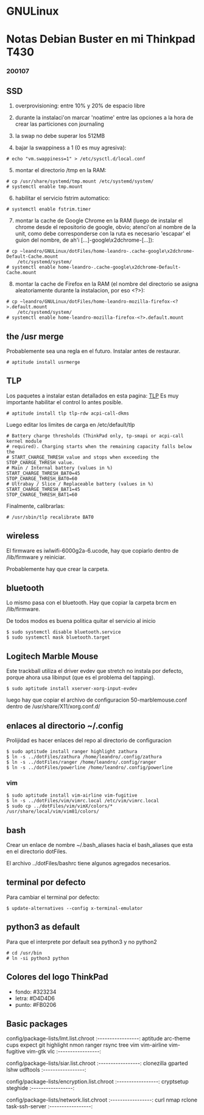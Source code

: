# GNULinux

# Notas Debian Buster en mi Thinkpad T430
### 200107

## SSD

1. overprovisioning: entre 10% y 20% de espacio libre

2. durante la instalaci'on marcar 'noatime' entre las opciones a la hora de
    crear las particiones con journaling

3. la swap no debe superar los 512MB

4. bajar la swappiness a 1 (0 es muy agresiva):
```
# echo "vm.swappiness=1" > /etc/sysctl.d/local.conf
```

5. montar el directorio /tmp en la RAM:
```
# cp /usr/share/systemd/tmp.mount /etc/systemd/system/
# systemctl enable tmp.mount
```

6. habilitar el servicio fstrim automatico:
```
# systemctl enable fstrim.timer
```

7. montar la cache de Google Chrome en la RAM (luego de instalar el chrome
    desde el repositorio de google, obvio; atenci'on al nombre de la unit,
    como debe corresponderse con la ruta es necesario 'escapar' el guion del
    nombre, de ah'i [...]-google\x2dchrome-[...]):
```
# cp ~leandro/GNULinux/dotFiles/home-leandro-.cache-google\x2dchrome-Default-Cache.mount
    /etc/systemd/system/
# systemctl enable home-leandro-.cache-google\x2dchrome-Default-Cache.mount 
```

8. montar la cache de Firefox en la RAM (el nombre del directorio se asigna
    aleatoriamente durante la instalacion, por eso <?>):
```
# cp ~leandro/GNULinux/dotFiles/home-leandro-mozilla-firefox-<?>.default.mount
    /etc/systemd/system/
# systemctl enable home-leandro-mozilla-firefox-<?>.default.mount
```

## the /usr merge

Probablemente sea una regla en el futuro. Instalar antes de restaurar.
```
# aptitude install usrmerge
```

## TLP

Los paquetes a instalar estan detallados en esta pagina:
[TLP](http://linrunner.de/en/tlp/docs/tlp-linux-advanced-power-management.html) 
Es muy importante habilitar el control lo antes posible.
```
# aptitude install tlp tlp-rdw acpi-call-dkms 
```

Luego editar los limites de carga en /etc/default/tlp
```
# Battery charge thresholds (ThinkPad only, tp-smapi or acpi-call kernel module
# required). Charging starts when the remaining capacity falls below the
# START_CHARGE_THRESH value and stops when exceeding the STOP_CHARGE_THRESH value.
# Main / Internal battery (values in %)
START_CHARGE_THRESH_BAT0=45
STOP_CHARGE_THRESH_BAT0=60
# Ultrabay / Slice / Replaceable battery (values in %)
START_CHARGE_THRESH_BAT1=45
STOP_CHARGE_THRESH_BAT1=60
```

Finalmente, calibrarlas:
```
# /usr/sbin/tlp recalibrate BAT0
```

## wireless

El firmware es iwlwifi-6000g2a-6.ucode, hay que copiarlo
dentro de /lib/firmware y reiniciar.

Probablemente hay que crear la carpeta.

## bluetooth

Lo mismo pasa con el bluetooth. Hay que copiar la carpeta brcm en /lib/firmware.

De todos modos es buena politica quitar el servicio al inicio
```
$ sudo systemctl disable bluetooth.service
$ sudo systemctl mask bluetooth.target
```

## Logitech Marble Mouse

Este trackball utiliza el driver evdev que stretch no instala por defecto,
porque ahora usa libinput (que es el problema del tapping).
```
$ sudo aptitude install xserver-xorg-input-evdev
```
luego hay que copiar el archivo de configuracion 50-marblemouse.conf dentro
de /usr/share/X11/xorg.conf.d/

## enlaces al directorio ~/.config

Prolijidad es hacer enlaces del repo al directorio de configuracion
```
$ sudo aptitude install ranger highlight zathura
$ ln -s ../dotFiles/zathura /home/leandro/.config/zathura
$ ln -s ../dotFiles/ranger /home/leandro/.config/ranger
$ ln -s ../dotFiles/powerline /home/leandro/.config/powerline
```

### vim

```
$ sudo aptitude install vim-airline vim-fugitive
$ ln -s ../dotFiles/vim/vimrc.local /etc/vim/vimrc.local
$ sudo cp ../dotFiles/vim/vimX/colors/* /usr/share/local/vim/vim81/colors/
```

## bash

Crear un enlace de nombre ~/.bash_aliases hacia el bash_aliases que esta en
el directorio dotFiles.

El archivo ../dotFiles/bashrc tiene algunos agregados necesarios.

## terminal por defecto

Para cambiar el terminal por defecto:
```
$ update-alternatives --config x-terminal-emulator
```

## python3 as default

Para que el interprete por default sea python3 y no python2
```
# cd /usr/bin
# ln -si python3 python
```

## Colores del logo ThinkPad

* fondo: #323234
* letra: #D4D4D6
* punto: #FB0206

## Basic packages

config/package-lists/lmt.list.chroot
:-----------------:
aptitude
arc-theme
cups
expect
git
highlight
nmon
ranger
rsync
tree
vim
vim-airline
vim-fugitive
vim-gtk
vlc
:-----------------:

config/package-lists/siar.list.chroot
:-----------------:
clonezilla
gparted
lshw
udftools 
:-----------------:

config/package-lists/encryption.list.chroot
:-----------------:
cryptsetup
steghide
:-----------------:

config/package-lists/network.list.chroot
:-----------------:
curl
nmap
rclone
task-ssh-server
:-----------------:
